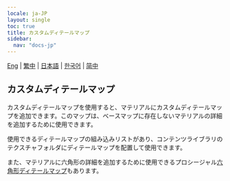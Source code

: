 ```yaml
---
locale: ja-JP
layout: single
toc: true
title: カスタムディテールマップ
sidebar:
  nav: "docs-jp"
---
```

[Eng](/dancexr/features/custom_detail_map) | [繁中](/tw/dancexr/features/custom_detail_map) | [日本語](/jp/dancexr/features/custom_detail_map) | [한국어](/kr/dancexr/features/custom_detail_map) | [简中](/zh/dancexr/features/custom_detail_map)

## カスタムディテールマップ
カスタムディテールマップを使用すると、マテリアルにカスタムディテールマップを追加できます。このマップは、ベースマップに存在しないマテリアルの詳細を追加するために使用できます。

使用できるディテールマップの組み込みリストがあり、コンテンツライブラリのテクスチャフォルダにディテールマップを配置して使用できます。

また、マテリアルに六角形の詳細を追加するために使用できるプロシージャル[六角形ディテールマップ](hexagon_detail.md)もあります。